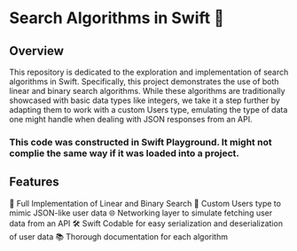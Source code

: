 # Search Algorithms in Swift 🚀

## Overview

This repository is dedicated to the exploration and implementation of search algorithms in Swift. Specifically, this project demonstrates the use of both linear and binary search algorithms. While these algorithms are traditionally showcased with basic data types like integers, we take it a step further by adapting them to work with a custom Users type, emulating the type of data one might handle when dealing with JSON responses from an API.
### This code was constructed in Swift Playground. It might not complie the same way if it was loaded into a project.

## Features

📜 Full Implementation of Linear and Binary Search
🧑 Custom Users type to mimic JSON-like user data
🌐 Networking layer to simulate fetching user data from an API
🛠 Swift Codable for easy serialization and deserialization of user data
📚 Thorough documentation for each algorithm
